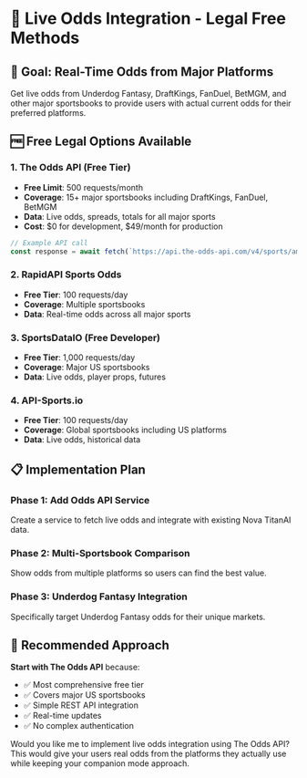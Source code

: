 # 🔴 Live Odds Integration - Legal Free Methods

## 🎯 Goal: Real-Time Odds from Major Platforms

Get live odds from Underdog Fantasy, DraftKings, FanDuel, BetMGM, and other major sportsbooks to provide users with actual current odds for their preferred platforms.

## 🆓 Free Legal Options Available

### **1. The Odds API (Free Tier)**
- **Free Limit**: 500 requests/month
- **Coverage**: 15+ major sportsbooks including DraftKings, FanDuel, BetMGM
- **Data**: Live odds, spreads, totals for all major sports
- **Cost**: $0 for development, $49/month for production

```javascript
// Example API call
const response = await fetch(`https://api.the-odds-api.com/v4/sports/americanfootball_nfl/odds/?apiKey=${API_KEY}&regions=us&markets=h2h,spreads,totals&bookmakers=draftkings,fanduel,betmgm`);
```

### **2. RapidAPI Sports Odds**
- **Free Tier**: 100 requests/day
- **Coverage**: Multiple sportsbooks
- **Data**: Real-time odds across all major sports

### **3. SportsDataIO (Free Developer)**
- **Free Tier**: 1,000 requests/day
- **Coverage**: Major US sportsbooks
- **Data**: Live odds, player props, futures

### **4. API-Sports.io**
- **Free Tier**: 100 requests/day  
- **Coverage**: Global sportsbooks including US platforms
- **Data**: Live odds, historical data

## 📋 Implementation Plan

### **Phase 1: Add Odds API Service**
Create a service to fetch live odds and integrate with existing Nova TitanAI data.

### **Phase 2: Multi-Sportsbook Comparison**
Show odds from multiple platforms so users can find the best value.

### **Phase 3: Underdog Fantasy Integration**
Specifically target Underdog Fantasy odds for their unique markets.

## 🚀 Recommended Approach

**Start with The Odds API** because:
- ✅ Most comprehensive free tier
- ✅ Covers major US sportsbooks
- ✅ Simple REST API integration
- ✅ Real-time updates
- ✅ No complex authentication

Would you like me to implement live odds integration using The Odds API? This would give your users real odds from the platforms they actually use while keeping your companion mode approach.
